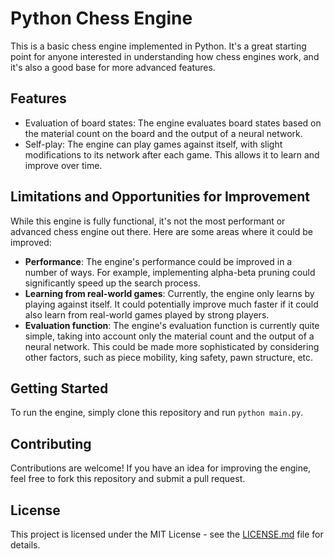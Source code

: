 # Python Chess Engine

This is a basic chess engine implemented in Python. It's a great starting point for anyone interested in understanding how chess engines work, and it's also a good base for more advanced features.

## Features

- Evaluation of board states: The engine evaluates board states based on the material count on the board and the output of a neural network.
- Self-play: The engine can play games against itself, with slight modifications to its network after each game. This allows it to learn and improve over time.

## Limitations and Opportunities for Improvement

While this engine is fully functional, it's not the most performant or advanced chess engine out there. Here are some areas where it could be improved:

- **Performance**: The engine's performance could be improved in a number of ways. For example, implementing alpha-beta pruning could significantly speed up the search process.
- **Learning from real-world games**: Currently, the engine only learns by playing against itself. It could potentially improve much faster if it could also learn from real-world games played by strong players.
- **Evaluation function**: The engine's evaluation function is currently quite simple, taking into account only the material count and the output of a neural network. This could be made more sophisticated by considering other factors, such as piece mobility, king safety, pawn structure, etc.

## Getting Started

To run the engine, simply clone this repository and run `python main.py`.

## Contributing

Contributions are welcome! If you have an idea for improving the engine, feel free to fork this repository and submit a pull request.

## License

This project is licensed under the MIT License - see the [LICENSE.md](LICENSE.md) file for details.